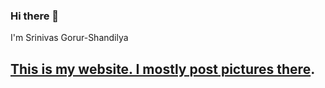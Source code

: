 ### Hi there 👋

I'm Srinivas Gorur-Shandilya

## [This is my website. I mostly post pictures there](https://srinivas.gs/). 


